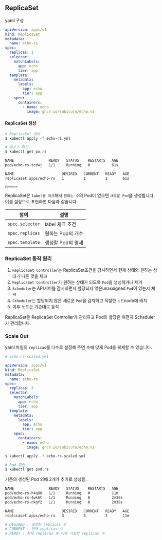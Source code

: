 ## ReplicaSet

yaml 구성

```yaml
apiVersion: apps/v1
kind: ReplicaSet
metadata:
  name: echo-rs
spec:
  replicas: 1
  selector:
    matchLabels:
      app: echo
      tier: app
  template:
    metadata:
      labels:
        app: echo
        tier: app
    spec:
      containers:
        - name: echo
          image: ghcr.io/subicura/echo:v1
```

#### ReplicaSet 생성

```bash
# ReplicaSet 생성
$ kubectl apply -f echo-rs.yml

# 리소스 확인
$ kubectl get po,rs
```

```bash
NAME                READY   STATUS    RESTARTS   AGE
pod/echo-rs-tcdwj   1/1     Running   0          61s

NAME                      DESIRED   CURRENT   READY   AGE
replicaset.apps/echo-rs   1         1         1       61s
```

<img src="https://subicura.com/k8s/assets/img/rs.09734c4b.png" alt="replicaset" style="zoom: 50%;" />

ReplicaSet은 `label을 체크`해서 `원하는 수`의 Pod이 없으면 `새로운 Pod`을 생성합니다. 이를 설정으로 표현하면 다음과 같습니다.

| 정의            | 설명              |
| --------------- | ----------------- |
| `spec.selector` | label 체크 조건   |
| `spec.replicas` | 원하는 Pod의 개수 |
| `spec.template` | 생성할 Pod의 명세 |



### ReplicaSet 동작 원리

1. `ReplicaSet Controller`는 ReplicaSet조건을 감시하면서 현재 상태와 원하는 상태가 다른 것을 체크
2. `ReplicaSet Controller`가 원하는 상태가 되도록 `Pod`을 생성하거나 제거
3. `Scheduler`는 API서버를 감시하면서 할당되지 않은unassigned `Pod`이 있는지 체크
4. `Scheduler`는 할당되지 않은 새로운 `Pod`을 감지하고 적절한 `노드`node에 배치
5. 이후 노드는 기존대로 동작

ReplicaSet은 ReplicaSet Controller가 관리하고 Pod의 할당은 여전히 Scheduler가 관리합니다.



### Scale Out

yaml 파일의 `replicas`를 다수로 설정해 주면 수에 맞게 Pod를 복제할 수 있습니다.

```yaml
# echo-rs-scaled.yml

apiVersion: apps/v1
kind: ReplicaSet
metadata:
  name: echo-rs
spec:
  replicas: 3
  selector:
    matchLabels:
      app: echo
      tier: app
  template:
    metadata:
      labels:
        app: echo
        tier: app
    spec:
      containers:
        - name: echo
          image: ghcr.io/subicura/echo:v1
```

```bash
$ kubectl apply -f echo-rs-scaled.yml

# Pod 확인
$ kubectl get pod,rs
```

기존의 생성된 Pod 외에 2개가 추가로 생성됨.

```bash
NAME                READY   STATUS    RESTARTS   AGE
pod/echo-rs-h4q86   1/1     Running   0          11m
pod/echo-rs-4wk6t   1/1     Running   0          2m30s
pod/echo-rs-nkgf2   1/1     Running   0          2m30s

NAME                      DESIRED   CURRENT   READY   AGE
replicaset.apps/echo-rs   3         3         3       11m

# DESIRED : 설정한 replicas 수
# CURRENT : 현재 replicas 수
# READY : 현재 replicas 중 이용 가능한 replicas 수
```

